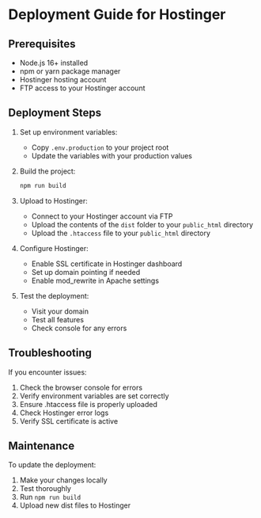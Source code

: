 # Deployment Guide for Hostinger

## Prerequisites
- Node.js 16+ installed
- npm or yarn package manager
- Hostinger hosting account
- FTP access to your Hostinger account

## Deployment Steps

1. Set up environment variables:
   - Copy `.env.production` to your project root
   - Update the variables with your production values

2. Build the project:
   ```bash
   npm run build
   ```

3. Upload to Hostinger:
   - Connect to your Hostinger account via FTP
   - Upload the contents of the `dist` folder to your `public_html` directory
   - Upload the `.htaccess` file to your `public_html` directory

4. Configure Hostinger:
   - Enable SSL certificate in Hostinger dashboard
   - Set up domain pointing if needed
   - Enable mod_rewrite in Apache settings

5. Test the deployment:
   - Visit your domain
   - Test all features
   - Check console for any errors

## Troubleshooting

If you encounter issues:

1. Check the browser console for errors
2. Verify environment variables are set correctly
3. Ensure .htaccess file is properly uploaded
4. Check Hostinger error logs
5. Verify SSL certificate is active

## Maintenance

To update the deployment:

1. Make your changes locally
2. Test thoroughly
3. Run `npm run build`
4. Upload new dist files to Hostinger 